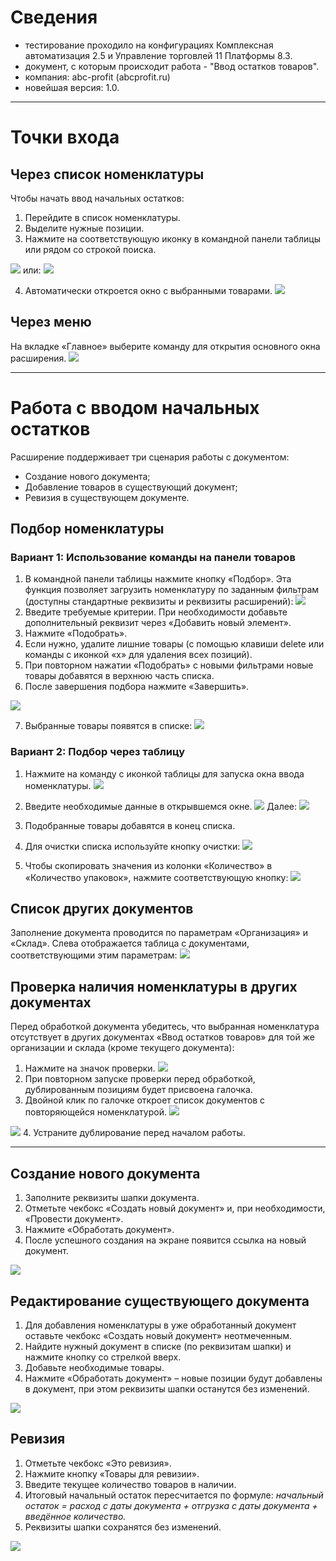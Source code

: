 # Сведения
- тестирование проходило на конфигурациях Комплексная автоматизация 2.5 и Управление торговлей 11 Платформы 8.3.
- документ, с которым происходит работа - "Ввод остатков товаров".
- компания: abc-profit (abcprofit.ru)
- новейшая версия: 1.0.
---
# Точки входа
## Через список номенклатуры

Чтобы начать ввод начальных остатков:

1. Перейдите в список номенклатуры.
2. Выделите нужные позиции.
3. Нажмите на соответствующую иконку в командной панели таблицы или рядом со строкой поиска.

![](https://i.imgur.com/Hll7Oym.png)
или:
![](https://i.imgur.com/ziIQ0wc.png)

4. Автоматически откроется окно с выбранными товарами.
![](https://i.imgur.com/OpytQSt.png)

## Через меню

На вкладке «Главное» выберите команду для открытия основного окна расширения.
![](https://i.imgur.com/Ed8TIgZ.png)

---

# Работа с вводом начальных остатков

Расширение поддерживает три сценария работы с документом:
- Создание нового документа;
- Добавление товаров в существующий документ;
- Ревизия в существующем документе.

## Подбор номенклатуры

### Вариант 1: Использование команды на панели товаров

1. В командной панели таблицы нажмите кнопку «Подбор». Эта функция позволяет загрузить номенклатуру по заданным фильтрам (доступны стандартные реквизиты и реквизиты расширений):
![](https://i.imgur.com/0LobP2t.png)
2. Введите требуемые критерии. При необходимости добавьте дополнительный реквизит через «Добавить новый элемент».
3. Нажмите «Подобрать».
4. Если нужно, удалите лишние товары (с помощью клавиши delete или команды с иконкой «х» для удаления всех позиций).
5. При повторном нажатии «Подобрать» с новыми фильтрами новые товары добавятся в верхнюю часть списка.
6. После завершения подбора нажмите «Завершить».

![](https://i.imgur.com/KiB8tss.png)

7. Выбранные товары появятся в списке:
![](https://i.imgur.com/f20dVfo.png)

### Вариант 2: Подбор через таблицу

1. Нажмите на команду с иконкой таблицы для запуска окна ввода номенклатуры.
![](https://i.imgur.com/YdpNfSb.png)
2. Введите необходимые данные в открывшемся окне.
![](https://i.imgur.com/rvIpgly.png)
Далее: ![](https://i.imgur.com/wXEPjzk.png)

3. Подобранные товары добавятся в конец списка.
4. Для очистки списка используйте кнопку очистки:
![](https://i.imgur.com/K4IYn8I.png)
5. Чтобы скопировать значения из колонки «Количество» в «Количество упаковок», нажмите соответствующую кнопку:
![](https://i.imgur.com/4zLLYvh.png)


## Список других документов

Заполнение документа проводится по параметрам «Организация» и «Склад». Слева отображается таблица с документами, соответствующими этим параметрам:
![](https://i.imgur.com/SpJT86V.png)

## Проверка наличия номенклатуры в других документах

Перед обработкой документа убедитесь, что выбранная номенклатура отсутствует в других документах «Ввод остатков товаров» для той же организации и склада (кроме текущего документа):
1. Нажмите на значок проверки.
![](https://i.imgur.com/Nlefkmu.png)
2. При повторном запуске проверки перед обработкой, дублированным позициям будет присвоена галочка.
3. Двойной клик по галочке откроет список документов с повторяющейся номенклатурой.
![](https://i.imgur.com/ubkst2R.png)

![](https://i.imgur.com/PMSFBCE.png)
4. Устраните дублирование перед началом работы.

---

## Создание нового документа

1. Заполните реквизиты шапки документа.
2. Отметьте чекбокс «Создать новый документ» и, при необходимости, «Провести документ».
3. Нажмите «Обработать документ».
4. После успешного создания на экране появится ссылка на новый документ.

![](https://i.imgur.com/fx25T2A.png)


## Редактирование существующего документа

1. Для добавления номенклатуры в уже обработанный документ оставьте чекбокс «Создать новый документ» неотмеченным.
2. Найдите нужный документ в списке (по реквизитам шапки) и нажмите кнопку со стрелкой вверх.
3. Добавьте необходимые товары.
4. Нажмите «Обработать документ» – новые позиции будут добавлены в документ, при этом реквизиты шапки останутся без изменений.

![](https://i.imgur.com/0uFgSG5.png)


## Ревизия

1. Отметьте чекбокс «Это ревизия».
2. Нажмите кнопку «Товары для ревизии».
3. Введите текущее количество товаров в наличии.
4. Итоговый начальный остаток пересчитается по формуле:  _начальный остаток = расход с даты документа + отгрузка с даты документа + введённое количество._
5. Реквизиты шапки сохранятся без изменений.

![](https://i.imgur.com/LJCt0XO.png)


